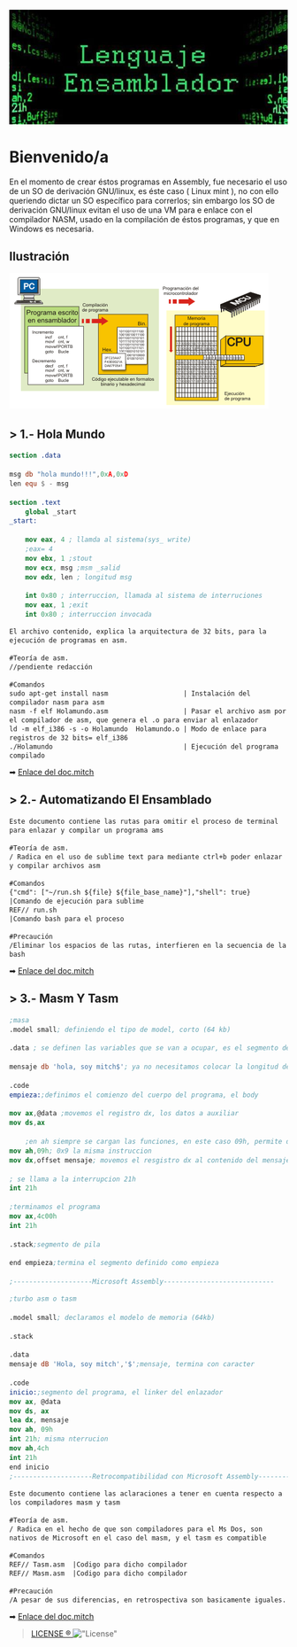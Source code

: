 ![Assembly](Data/1.jpg)
# Bienvenido/a

En el momento de crear éstos programas en Assembly, fue necesario el uso de un SO de derivación GNU/linux, es éste caso ( Linux mint ), no con ello queriendo dictar un SO específico para correrlos; sin embargo los SO de derivación GNU/linux evitan el uso de una VM para e enlace con el compilador NASM, usado en la compilación de éstos programas, y que en Windows es necesaria.

## Ilustración
![ils](Data/2.gif)

## > 1.- Hola Mundo
``` nasm
section .data

msg db "hola mundo!!!",0xA,0xD
len equ $ - msg

section .text
    global _start
_start:
    
    mov eax, 4 ; llamda al sistema(sys_ write)
    ;eax= 4
    mov ebx, 1 ;stout
    mov ecx, msg ;msm _salid
    mov edx, len ; longitud msg 

    int 0x80 ; interruccion, llamada al sistema de interruciones
    mov eax, 1 ;exit
    int 0x80 ; interruccion invocada
```

~~~
El archivo contenido, explica la arquitectura de 32 bits, para la ejecución de programas en asm.

#Teoría de asm.
//pendiente redacción

#Comandos
sudo apt-get install nasm                   | Instalación del compilador nasm para asm
nasm -f elf Holamundo.asm                   | Pasar el archivo asm por el compilador de asm, que genera el .o para enviar al enlazador
ld -m elf_i386 -s -o Holamundo  Holamundo.o | Modo de enlace para registros de 32 bits= elf_i386
./Holamundo                                 | Ejecución del programa compilado
~~~

➡ [Enlace del doc.mitch](1.-holamundo/doc.mitch)

## > 2.- Automatizando El Ensamblado
~~~
Este documento contiene las rutas para omitir el proceso de terminal para enlazar y compilar un programa ams

#Teoría de asm.
/ Radica en el uso de sublime text para mediante ctrl+b poder enlazar y compilar archivos asm

#Comandos
{"cmd": ["~/run.sh ${file} ${file_base_name}"],"shell": true}	|Comando de ejecución para sublime
REF// run.sh 													|Comando bash para el proceso

#Precaución 
/Eliminar los espacios de las rutas, interfieren en la secuencia de la  bash
~~~
➡ [Enlace del doc.mitch](2.-AutomatizandoElEnsamblado/doc.mitch)

## > 3.- Masm Y Tasm
``` nasm
;masa
.model small; definiendo el tipo de model, corto (64 kb)

.data ; se definen las variables que se van a ocupar, es el segmento de los datos

mensaje db 'hola, soy mitch$'; ya no necesitamos colocar la longitud del mensaje

.code
empieza:;definimos el comienzo del cuerpo del programa, el body

mov ax,@data ;movemos el registro dx, los datos a auxiliar
mov ds,ax
	
	;en ah siempre se cargan las funciones, en este caso 09h, permite desplegar un mensaje en pantalla
mov ah,09h; 0x9 la misma instruccion
mov dx,offset mensaje; movemos el resgistro dx al contenido del mensaje

; se llama a la interrupcion 21h
int 21h

;terminamos el programa
mov ax,4c00h
int 21h

.stack;segmento de pila

end empieza;termina el segmento definido como empieza

;--------------------Microsoft Assembly----------------------------
```

``` nasm
;turbo asm o tasm

.model small; declaramos el modelo de memoria (64kb)

.stack

.data
mensaje dB 'Hola, soy mitch','$';mensaje, termina con caracter

.code 
inicio:;segmento del programa, el linker del enlazador
mov ax, @data
mov ds, ax
lea dx, mensaje
mov ah, 09h
int 21h; misma nterrucion
mov ah,4ch
int 21h
end inicio
;--------------------Retrocompatibilidad con Microsoft Assembly----------------------------

```
~~~
Este documento contiene las aclaraciones a tener en cuenta respecto a los compiladores masm y tasm

#Teoría de asm.
/ Radica en el hecho de que son compiladores para el Ms Dos, son nativos de Microsoft en el caso del masm, y el tasm es compatible

#Comandos
REF// Tasm.asm	|Codigo para dicho compilador
REF// Masm.asm	|Codigo para dicho compilador

#Precaución 
/A pesar de sus diferencias, en retrospectiva son basicamente iguales.
~~~
➡ [Enlace del doc.mitch](3.-MasmYTasm/doc.mitch)

> [LICENSE ® ](https://opensource.org/licenses/MIT) 
!["License"](https://opensource.org/files/osi_keyhole_300X300_90ppi_0.png)